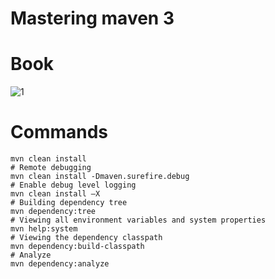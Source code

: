 # Mastering maven 3

# Book
![1](https://dz13w8afd47il.cloudfront.net/sites/default/files/imagecache/ppv4_main_book_cover/3865OS%20(B02037)_mockupcover_normal_0.jpg)

# Commands
```
mvn clean install
# Remote debugging
mvn clean install -Dmaven.surefire.debug
# Enable debug level logging
mvn clean install –X
# Building dependency tree
mvn dependency:tree
# Viewing all environment variables and system properties
mvn help:system
# Viewing the dependency classpath
mvn dependency:build-classpath
# Analyze
mvn dependency:analyze
```
